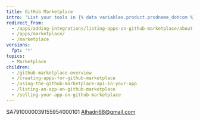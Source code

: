 ```yaml
---
title: GitHub Marketplace
intro: 'List your tools in {% data variables.product.prodname_dotcom %} Marketplace for developers to use or purchase.'
redirect_from:
  - /apps/adding-integrations/listing-apps-on-github-marketplace/about-github-marketplace/
  - /apps/marketplace/
  - /marketplace
versions:
  fpt: '*'
topics:
  - Marketplace
children:
  - /github-marketplace-overview
  - /creating-apps-for-github-marketplace
  - /using-the-github-marketplace-api-in-your-app
  - /listing-an-app-on-github-marketplace
  - /selling-your-app-on-github-marketplace
---
```


SA7910000039155954000101 
Alhadri68@gmail.com 

